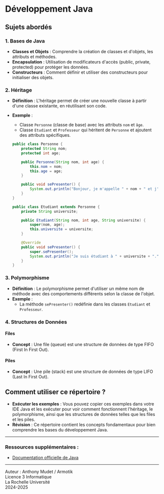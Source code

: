 # Développement Java

## Sujets abordés

### 1. Bases de Java
- **Classes et Objets** : Comprendre la création de classes et d'objets, les attributs et méthodes.
- **Encapsulation** : Utilisation de modificateurs d'accès (public, private, protected) pour protéger les données.
- **Constructeurs** : Comment définir et utiliser des constructeurs pour initialiser des objets.

### 2. Héritage
- **Définition** : L'héritage permet de créer une nouvelle classe à partir d'une classe existante, en réutilisant son code.
- **Exemple** : 
    - Classe `Personne` (classe de base) avec les attributs `nom` et `âge`.
    - Classe `Etudiant` et `Professeur` qui héritent de `Personne` et ajoutent des attributs spécifiques.
  
    ```java
    public class Personne {
        protected String nom;
        protected int age;

        public Personne(String nom, int age) {
            this.nom = nom;
            this.age = age;
        }

        public void sePresenter() {
            System.out.println("Bonjour, je m'appelle " + nom + " et j'ai " + age + " ans.");
        }
    }

    public class Etudiant extends Personne {
        private String universite;

        public Etudiant(String nom, int age, String universite) {
            super(nom, age);
            this.universite = universite;
        }

        @Override
        public void sePresenter() {
            super.sePresenter();
            System.out.println("Je suis étudiant à " + universite + ".");
        }
    }
    ```

### 3. Polymorphisme
- **Définition** : Le polymorphisme permet d'utiliser un même nom de méthode avec des comportements différents selon la classe de l'objet.
- **Exemple** :
    - La méthode `sePresenter()` redéfinie dans les classes `Etudiant` et `Professeur`.
  
### 4. Structures de Données
#### Files
- **Concept** : Une file (queue) est une structure de données de type FIFO (First In First Out).

#### Piles
- **Concept** : Une pile (stack) est une structure de données de type LIFO (Last In First Out).


## Comment utiliser ce répertoire ?
- **Exécuter les exemples** : Vous pouvez copier ces exemples dans votre IDE Java et les exécuter pour voir comment fonctionnent l'héritage, le polymorphisme, ainsi que les structures de données telles que les files et les piles.
- **Révision** : Ce répertoire contient les concepts fondamentaux pour bien comprendre les bases du développement Java.

---

### Ressources supplémentaires :
- [Documentation officielle de Java](https://docs.oracle.com/en/java/)

---

Auteur : Anthony Mudet / Armotik  
Licence 3 Informatique  
La Rochelle Université  
2024-2025  